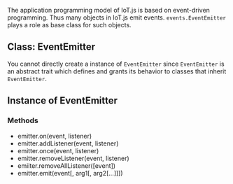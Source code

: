 The application programming model of IoT.js is based on event-driven programming. Thus many objects in IoT.js emit events. `events.EventEmitter` plays a role as base class for such objects.

## Class: EventEmitter
You cannot directly create a instance of `EventEmitter` since `EventEmitter` is an abstract trait which defines and grants its behavior to classes that inherit `EventEmitter`. 

## Instance of EventEmitter

### Methods
* emitter.on(event, listener)
* emitter.addListener(event, listener)
* emitter.once(event, listener)
* emitter.removeListener(event, listener)
* emiiter.removeAllListener([event])
* emitter.emit(event[, arg1[, arg2[...]]])